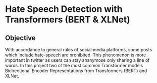 # Hate Speech Detection with Transformers (BERT & XLNet)

## Objective
With accordance to general rules of social media platforms, some posts which include hate-speech are prohibited.
This phenomenon is more important in twitter as users can stay ananymose only sharing a line of words. In this project two of the most common Transformer models Bidirectional Encoder Representations from Transformers (BERT) and XLNet.
